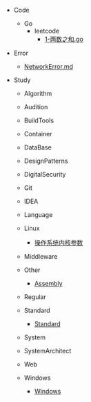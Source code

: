 * Code
  
  * Go
    * leetcode
      * [1-两数之和.go](code%2Fgo%2Fleetcode%2Feasy%2F1-%C1%BD%CA%FD%D6%AE%BA%CD.go)

* Error

  * [NetworkError.md](error%2FNetworkError.md)

* Study

  * Algorithm

  * Audition
 
  * BuildTools

  * Container

  * DataBase

  * DesignPatterns

  * DigitalSecurity

  * Git

  * IDEA

  * Language

  * Linux
  
    * [操作系统内核参数](/study/Linux/sysctl.md)

  * Middleware

  * Other

    * [Assembly](study/Other/Assembly.md)

  * Regular

  * Standard

    * [Standard](study/Standard/ANS1.md)

  * System

  * SystemArchitect
 
  * Web
  
  * Windows
    
    * [Windows](study/Windows/README.md)
